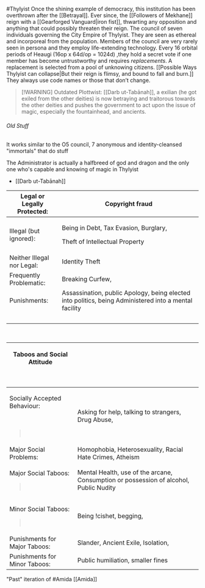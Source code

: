 #Thylyist 
Once the shining example of democracy, this institution has been overthrown after the [[Betrayal]].
Ever since, the [[Followers of Mekhane]] reign with a [[Gearforged Vanguard|iron fist]], thwarting any opposition and anything that could possibly threaten their reign. 
	The council of seven individuals governing the City Empire of Thylyist. 
	They are seen as ethereal and incorporeal from the population.
	Members of the council are very rarely seen in persona and they employ life-extending technology.
	Every 16 orbital periods of Heaugi (16op x 64d/op = 1024d) ,they hold a secret vote if one member has become untrustworthy and requires *replacements*. 
	A replacement is selected from a pool of unknowing citizens.
[[Possible Ways Thylyist can collapse|But their reign is flimsy, and bound to fall and burn.]]
They always use code names or those that don’t change.

> [!WARNING] Outdated
> Plottwist: [[Darb ut-Tabānah]], a exilian (he got exiled from the other deities) is now betraying and traitorous towards the other deities and pushes the government to act upon the issue of magic, especially the fountainhead, and ancients.
> 


###### Old Stuff
It works similar to the O5 council, 7 anonymous and identity-cleansed "immortals" that do stuff

The Administrator is actually a halfbreed of god and dragon and the only one who's capable and knowing of magic in Thylyist

-   [[Darb ut-Tabānah]]

<table>
<colgroup>
<col style="width: 27%" />
<col style="width: 72%" />
</colgroup>
<thead>
<tr class="header">
<th>Legal or Legally Protected:</th>
<th>Copyright fraud</th>
</tr>
</thead>
<tbody>
<tr class="odd">
<td>Illegal (but ignored):</td>
<td><p>Being in Debt, Tax Evasion, Burglary,</p>
<p>Theft of Intellectual Property</p></td>
</tr>
<tr class="even">
<td>Neither Illegal nor Legal:</td>
<td>Identity Theft</td>
</tr>
<tr class="odd">
<td>Frequently Problematic:</td>
<td>Breaking Curfew,</td>
</tr>
<tr class="even">
<td>Punishments:</td>
<td>Assassination, public Apology, being elected into politics, being Administered into a mental facility</td>
</tr>
<tr class="odd">
<td> </td>
<td> </td>
</tr>
</tbody>
</table>

 

<table>
<colgroup>
<col style="width: 35%" />
<col style="width: 64%" />
</colgroup>
<thead>
<tr class="header">
<th><p>Taboos and Social Attitude</p>
<p> </p></th>
<th> </th>
</tr>
</thead>
<tbody>
<tr class="odd">
<td><p>Socially Accepted Behaviour:</p>
<p> </p>
<blockquote>
<p> </p>
</blockquote></td>
<td>Asking for help, talking to strangers, Drug Abuse,</td>
</tr>
<tr class="even">
<td>Major Social Problems:</td>
<td>Homophobia, Heterosexuality, Racial Hate Crimes, Atheism</td>
</tr>
<tr class="odd">
<td><p>Major Social Taboos:</p>
<blockquote>
<p> </p>
</blockquote></td>
<td>Mental Health, use of the arcane, Consumption or possession of alcohol, Public Nudity</td>
</tr>
<tr class="even">
<td><p>Minor Social Taboos:</p>
<blockquote>
<p> </p>
</blockquote></td>
<td>Being !cishet, begging,</td>
</tr>
<tr class="odd">
<td>Punishments for Major Taboos:</td>
<td>Slander, Ancient Exile, Isolation,</td>
</tr>
<tr class="even">
<td>Punishments for Minor Taboos:</td>
<td>Public humiliation, smaller fines</td>
</tr>
</tbody>
</table>

"Past" iteration of #Amida [[Amida]]

